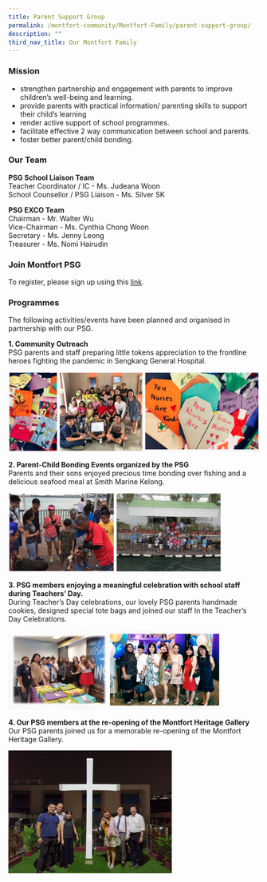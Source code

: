 ```yaml
---
title: Parent Support Group
permalink: /montfort-community/Montfort-Family/parent-support-group/
description: ""
third_nav_title: Our Montfort Family
---
```

### Mission
*   strengthen partnership and engagement with parents to improve children’s well-being and learning.
*   provide parents with practical information/ parenting skills to support their child’s learning
*   render active support of school programmes.  
*   facilitate effective 2 way communication between school and parents.
*   foster better parent/child bonding. 

### Our Team

**PSG School Liaison Team**   
Teacher Coordinator / IC - Ms. Judeana Woon    
School Counsellor / PSG Liaison - Ms. Silver SK   

  
**PSG EXCO Team**      
Chairman - Mr. Walter Wu    
Vice-Chairman - Ms. Cynthia Chong Woon    
Secretary - Ms. Jenny Leong    
Treasurer - Ms. Nomi Hairudin

### Join Montfort PSG

To register, please sign up using this [link](https://docs.google.com/forms/d/e/1FAIpQLSfHYs5mNSWgmrvxAYqNcgfBRyFZTIxAy-5JbVpN1343Qgbc0w/viewform).  
  

### Programmes

The following activities/events have been planned and organised in partnership with our PSG. 

**1\. Community Outreach**      
PSG parents and staff preparing little tokens appreciation to the frontline heroes fighting the pandemic in Sengkang General Hospital.

![](/images/psg1.png)

**2\. Parent-Child Bonding Events organized by the PSG**     
Parents and their sons enjoyed precious time bonding over fishing and a delicious seafood meal at Smith Marine Kelong.

<img src="/images/psg2.png" 
     style="width:85%">
		 

**3\. PSG members enjoying a meaningful celebration with school staff during Teachers’ Day.**    
During Teacher’s Day celebrations, our lovely PSG parents handmade cookies, designed special tote bags and joined our staff In the Teacher’s Day Celebrations.

<img src="/images/psg3.png" 
     style="width:85%">

**4\. Our PSG members at the re-opening of the Montfort Heritage Gallery**    
Our PSG parents joined us for a memorable re-opening of the Montfort Heritage Gallery.

<img src="/images/psg4.jpeg" 
     style="width:65%">
